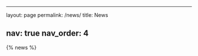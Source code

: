 <!-- ---
layout: page
title: News
permalink: /News/
---

{% include news.liquid %} -->


---
layout: page
permalink: /news/
title: News
<!-- description: News  -->
nav: true
nav_order: 4
---

<!-- **#** indicates equal contributions; **\*** indicates corresponding authors. -->

<!-- _pages/news.md -->
<div class="news">

{% news %}

</div>
